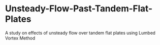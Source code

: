 # Unsteady-Flow-Past-Tandem-Flat-Plates
A study on effects of unsteady flow over tandem flat plates using Lumbed Vortex Method
